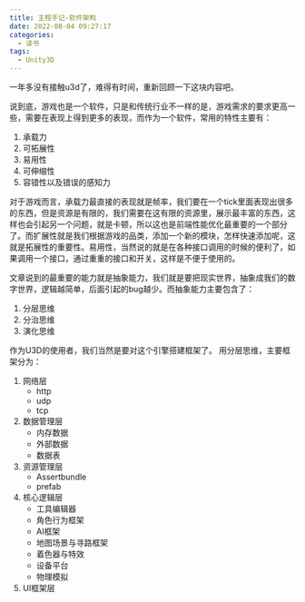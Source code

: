 ```yaml
---
title: 主程手记-软件架构
date: 2022-08-04 09:27:17
categories:
  - 读书
tags:
  - Unity3D
---
```

一年多没有接触u3d了，难得有时间，重新回顾一下这块内容吧。
<!--more-->
说到底，游戏也是一个软件，只是和传统行业不一样的是，游戏需求的要求更高一些，需要在表现上得到更多的表现，而作为一个软件，常用的特性主要有：
1. 承载力
2. 可拓展性
3. 易用性
4. 可伸缩性
5. 容错性以及错误的感知力

对于游戏而言，承载力最直接的表现就是帧率，我们要在一个tick里面表现出很多的东西，但是资源是有限的，我们需要在这有限的资源里，展示最丰富的东西，这样也会引起另一个问题，就是卡顿，所以这也是前端性能优化最重要的一个部分了。而扩展性就是我们根据游戏的品类，添加一个新的模块，怎样快速添加呢，这就是拓展性的重要性。易用性，当然说的就是在各种接口调用的时候的便利了，如果调用一个接口，通过重重的接口和开关，这样是不便于使用的。

文章说到的最重要的能力就是抽象能力，我们就是要把现实世界，抽象成我们的数字世界，逻辑越简单，后面引起的bug越少。而抽象能力主要包含了：
1. 分层思维
2. 分治思维
3. 演化思维

作为U3D的使用者，我们当然是要对这个引擎搭建框架了。
用分层思维，主要框架分为：
1. 网络层
    - http
    - udp
    - tcp
2. 数据管理层
    - 内存数据
    - 外部数据
    - 数据表
3. 资源管理层
    - Assertbundle
    - prefab
4. 核心逻辑层
    - 工具编辑器
    - 角色行为框架
    - AI框架
    - 地图场景与寻路框架
    - 着色器与特效
    - 设备平台
    - 物理模拟
5. UI框架层
